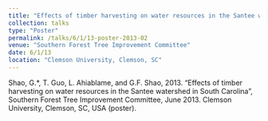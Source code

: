 ```yaml
---
title: "Effects of timber harvesting on water resources in the Santee watershed in South Carolina"
collection: talks
type: "Poster"
permalink: /talks/6/1/13-poster-2013-02
venue: "Southern Forest Tree Improvement Committee"
date: 6/1/13
location: "Clemson University, Clemson, SC"
---
```


Shao, G.*, T. Guo, L. Ahiablame, and G.F. Shao, 2013. “Effects of timber harvesting on water resources in the Santee watershed in South Carolina”, Southern Forest Tree Improvement Committee, June 2013. Clemson University, Clemson, SC, USA (poster).
